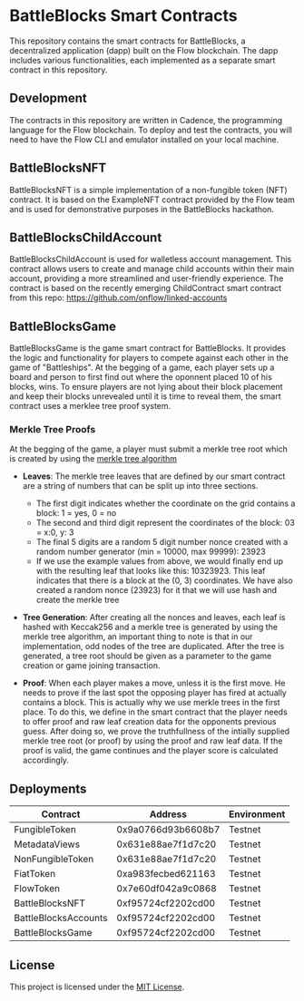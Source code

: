 # BattleBlocks Smart Contracts

This repository contains the smart contracts for BattleBlocks, a decentralized application (dapp) built on the Flow blockchain. The dapp includes various functionalities, each implemented as a separate smart contract in this repository.

## Development

The contracts in this repository are written in Cadence, the programming language for the Flow blockchain. To deploy and test the contracts, you will need to have the Flow CLI and emulator installed on your local machine.

## BattleBlocksNFT

BattleBlocksNFT is a simple implementation of a non-fungible token (NFT) contract. It is based on the ExampleNFT contract provided by the Flow team and is used for demonstrative purposes in the BattleBlocks hackathon.

## BattleBlocksChildAccount

BattleBlocksChildAccount is used for walletless account management. This contract allows users to create and manage child accounts within their main account, providing a more streamlined and user-friendly experience. The contract is based on the recently emerging ChildContract smart contract from this repo: https://github.com/onflow/linked-accounts

## BattleBlocksGame

BattleBlocksGame is the game smart contract for BattleBlocks. It provides the logic and functionality for players to compete against each other in the game of "Battleships". At the begging of a game, each player sets up a board and person to first find out where the oponnent placed 10 of his blocks, wins. To ensure players are not lying about their block placement and keep their blocks unrevealed until it is time to reveal them, the smart contract uses a merklee tree proof system. 

### Merkle Tree Proofs

At the begging of the game, a player must submit a merkle tree root which is created by using the [merkle tree algorithm](https://brilliant.org/wiki/merkle-tree/#:~:text=A%20Merkle%20tree%20is%20a,has%20up%20to%202%20children)

- **Leaves**: 
  The merkle tree leaves that are defined by our smart contract are a string of numbers that can be split up into three sections.
   - The first digit indicates whether the coordinate on the grid contains a block: 1 = yes, 0 = no
   - The second and third digit represent the coordinates of the block: 03 = x:0, y: 3
   - The final 5 digits are a random 5 digit number nonce created with a random number generator (min = 10000, max 99999): 23923
   - If we use the example values from above, we would finally end up with the resulting leaf that looks like this: 10323923.
     This leaf indicates that there is a block at the (0, 3) coordinates. We have also created a random nonce (23923) for it that we will use hash and create the merkle tree

- **Tree Generation**:
 After creating all the nonces and leaves, each leaf is hashed with Keccak256 and a merkle tree is generated by using the merkle tree algorithm, an important thing to note is that in our implementation, odd nodes of the tree are duplicated. After the tree is generated, a tree root should be given as a parameter to the game creation or game joining transaction.

- **Proof**:
 When each player makes a move, unless it is the first move. He needs to prove if the last spot the opposing player has fired at actually contains a block. This is actually why we use merkle trees in the first place. To do this, we define in the smart contract that the player needs to offer proof and raw leaf creation data for the opponents previous guess. After doing so, we prove the truthfullness of the intially supplied merkle tree root (or proof) by using the proof and raw leaf data. If the proof is valid, the game continues and the player score is calculated accordingly.


## Deployments

| Contract             | Address            | Environment |
| -------------------- | ------------------ | ----------- |
| FungibleToken        | 0x9a0766d93b6608b7 | Testnet     |
| MetadataViews        | 0x631e88ae7f1d7c20 | Testnet     |
| NonFungibleToken     | 0x631e88ae7f1d7c20 | Testnet     |
| FiatToken            | 0xa983fecbed621163 | Testnet     |
| FlowToken            | 0x7e60df042a9c0868 | Testnet     |
| BattleBlocksNFT      | 0xf95724cf2202cd00 | Testnet     |
| BattleBlocksAccounts | 0xf95724cf2202cd00 | Testnet     |
| BattleBlocksGame     | 0xf95724cf2202cd00 | Testnet     |

## License

This project is licensed under the [MIT License](LICENSE).

